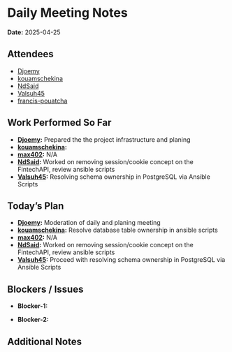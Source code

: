 # 
# # 
# Daily Meeting Notes

**Date:** 2025-04-25

## Attendees
- [Djoemy](https://github.com/Djoemy)
- [kouamschekina](https://github.com/kouamschekina)
- [NdSaid](https://github.com/NdSaid)
- [Valsuh45](https://github.com/Valsuh45)
- [francis-pouatcha](https://github.com/francis-pouatcha)

## Work Performed So Far
- **[Djoemy](https://github.com/Djoemy):** Prepared the the project infrastructure and planing
- **[kouamschekina](https://github.com/kouamschekina):** 
- **[max402](https://github.com/max402):** N/A
- **[NdSaid](https://github.com/NdSaid):** Worked on removing session/cookie concept on the FintechAPI, review ansible scripts
- **[Valsuh45](https://github.com/Valsuh45):** Resolving schema ownership in PostgreSQL via Ansible Scripts

## Today’s Plan
- **[Djoemy](https://github.com/Djoemy):** Moderation of daily and planing meeting
- **[kouamschekina](https://github.com/kouamschekina):** Resolve database table ownership in ansible scripts
- **[max402](https://github.com/max402):** N/A
- **[NdSaid](https://github.com/NdSaid):** Worked on removing session/cookie concept on the FintechAPI, review ansible scripts
- **[Valsuh45](https://github.com/Valsuh45):** Proceed with resolving schema ownership in PostgreSQL via Ansible Scripts

## Blockers / Issues
- **Blocker-1:**

- **Blocker-2:** 

## Additional Notes
